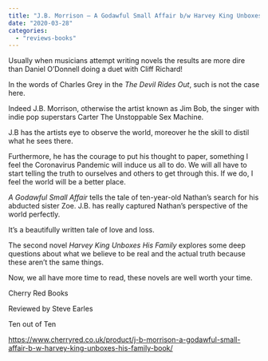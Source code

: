 ```yaml
---
title: "J.B. Morrison – A Godawful Small Affair b/w Harvey King Unboxes His Family"
date: "2020-03-28"
categories: 
  - "reviews-books"
---
```


Usually when musicians attempt writing novels the results are more dire than Daniel O’Donnell doing a duet with Cliff Richard!

In the words of Charles Grey in the _The Devil Rides Out_, such is not the case here.

Indeed J.B. Morrison, otherwise the artist known as Jim Bob, the singer with indie pop superstars Carter The Unstoppable Sex Machine.

J.B has the artists eye to observe the world, moreover he the skill to distil what he sees there.

Furthermore, he has the courage to put his thought to paper, something I feel the Coronavirus Pandemic will induce us all to do. We will all have to start telling the truth to ourselves and others to get through this. If we do, I feel the world will be a better place.

_A Godawful Small Affair_ tells the tale of ten-year-old Nathan’s search for his abducted sister Zoe. J.B. has really captured Nathan’s perspective of the world perfectly.

It’s a beautifully written tale of love and loss.

The second novel _Harvey King Unboxes His Family_ explores some deep questions about what we believe to be real and the actual truth because these aren’t the same things.

Now, we all have more time to read, these novels are well worth your time.

Cherry Red Books

Reviewed by Steve Earles

Ten out of Ten

https://www.cherryred.co.uk/product/j-b-morrison-a-godawful-small-affair-b-w-harvey-king-unboxes-his-family-book/
